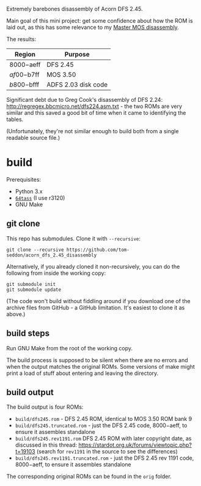 Extremely barebones disassembly of Acorn DFS 2.45.

Main goal of this mini project: get some confidence about how the ROM
is laid out, as this has some relevance to my
[Master MOS disassembly](https://github.com/tom-seddon/acorn_mos_disassembly).

The results:

| Region | Purpose |
| --- | --- |
| $8000-$aeff | DFS 2.45 |
| $af00-$b7ff | MOS 3.50 |
| $b800-$bfff | ADFS 2.03 disk code |

Significant debt due to Greg Cook's disassembly of DFS 2.24:
http://regregex.bbcmicro.net/dfs224.asm.txt - the two ROMs are very
similar and this saved a good bit of time when it came to identifying
the tables.

(Unfortunately, they're not similar enough to build both from a single
readable source file.)

# build

Prerequisites:

- Python 3.x
- [`64tass`](http://tass64.sourceforge.net/) (I use r3120)
- GNU Make

## git clone

This repo has submodules. Clone it with `--recursive`:

    git clone --recursive https://github.com/tom-seddon/acorn_dfs_2.45_disassembly
	
Alternatively, if you already cloned it non-recursively, you can do
the following from inside the working copy:

    git submodule init
	git submodule update

(The code won't build without fiddling around if you download one of
the archive files from GitHub - a GitHub limitation. It's easiest to
clone it as above.)

## build steps

Run GNU Make from the root of the working copy.

The build process is supposed to be silent when there are no errors
and when the output matches the original ROMs. Some versions of make
might print a load of stuff about entering and leaving the directory.

## build output

The build output is four ROMs:

- `build/dfs245.rom` - DFS 2.45 ROM, identical to MOS 3.50 ROM bank 9
- `build/dfs245.truncated.rom` - just the DFS 2.45 code, $8000-$aeff,
  to ensure it assembles standalone
- `build/dfs245.rev1191.rom` DFS 2.45 ROM with later copyright date,
  as discussed in this thread:
  https://stardot.org.uk/forums/viewtopic.php?t=19103 (search for
  `rev1191` in the source to see the differences)
- `build/dfs245.rev1191.truncated.rom` - just the DFS 2.45 rev 1191
  code, $8000-$aeff, to ensure it assembles standalone

The corresponding original ROMs can be found in the `orig` folder.

